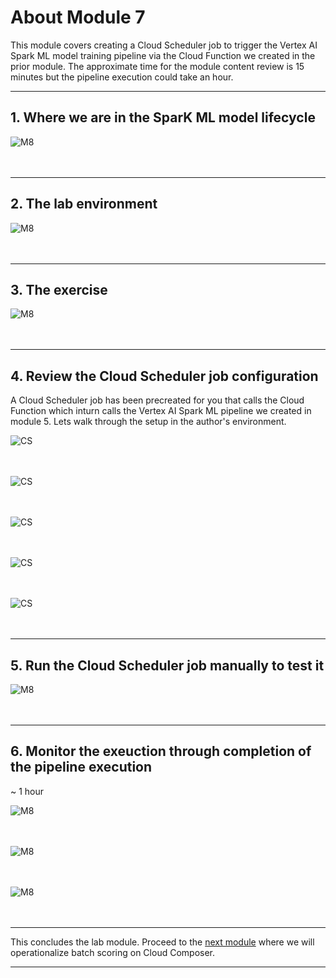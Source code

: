 # About Module 7

This module covers creating a Cloud Scheduler job to trigger the Vertex AI Spark ML model training pipeline via the Cloud Function we created in the prior module. The approximate time for the module content review is 15 minutes but the pipeline execution could take an hour.

<hr>

## 1. Where we are in the SparK ML model lifecycle

![M8](../06-images/module-7-01.png)   
<br><br>

<hr>

## 2. The lab environment

![M8](../06-images/module-7-02.png)   
<br><br>

<hr>

## 3. The exercise

![M8](../06-images/module-7-03.png)   
<br><br>

<hr>

## 4. Review the Cloud Scheduler job configuration

A Cloud Scheduler job has been precreated for you that calls the Cloud Function which inturn calls the Vertex AI Spark ML pipeline we created in module 5. Lets walk through the setup in the author's environment.

![CS](../06-images/module-1-cloud-scheduler-01.png)   
<br><br>

![CS](../06-images/module-1-cloud-scheduler-02.png)   
<br><br>

![CS](../06-images/module-1-cloud-scheduler-03.png)   
<br><br>

![CS](../06-images/module-1-cloud-scheduler-04.png)   
<br><br>

![CS](../06-images/module-1-cloud-scheduler-05.png)   
<br><br>

<hr>

## 5. Run the Cloud Scheduler job manually to test it

![M8](../06-images/module-7-04.png)   
<br><br>

<hr>

## 6. Monitor the exeuction through completion of the pipeline execution
~ 1 hour

![M8](../06-images/module-7-05.png)   
<br><br>

![M8](../06-images/module-7-06.png)   
<br><br>

![M8](../06-images/module-7-07.png)   
<br><br>

<hr>

This concludes the lab module. Proceed to the [next module](../05-lab-guide/Module-08-Orchestrate-Batch-Scoring.md) where we will operationalize batch scoring on Cloud Composer.

<hr>
